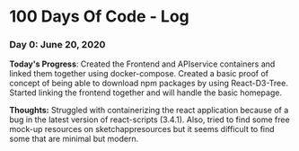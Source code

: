 # 100 Days Of Code - Log

### Day 0: June 20, 2020

**Today's Progress**: Created the Frontend and APIservice containers and linked them together using docker-compose. Created a basic proof of concept of being able to download npm packages by using React-D3-Tree. Started linking the frontend together and will handle the basic homepage.

**Thoughts:** Struggled with containerizing the react application because of a bug in the latest version of react-scripts (3.4.1). Also, tried to find some free mock-up resources on sketchappresources but it seems difficult to find some that are minimal but modern.
